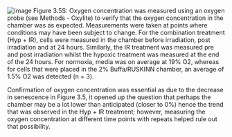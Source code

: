 ![image](https://github.com/user-attachments/assets/643bc5a9-04f5-49ef-a957-ce898aef3f36)
Figure 3.5S: Oxygen concentration was measured using an oxygen probe (see Methods - Oxylite) to verify that the oxygen concentration in the chamber was as expected. Measurements were taken at points where conditions may have been subject to change. For the combination treatment (Hyp + IR), cells were measured in the chamber before irradiation, post irradiation and at 24 hours. Similarly, the IR treatment was measured pre and post irradiation whilst the hypoxic treatment was measured at the end of the 24 hours. For normoxia, media was on average at 19% O2, whereas for cells that were placed in the 2% Buffa/RUSKINN chamber, an average of 1.5% O2 was detected (n = 3). 

Confirmation of oxygen concentration was essential as due to the decrease in senescence in Figure 3.5, it opened up the question that perhaps the chamber may be a lot lower than anticipated (closer to 0%) hence the trend that was observed in the Hyp + IR treatment; however, measuring the oxygen concentration at different time points with repeats helped rule out that possibility.
